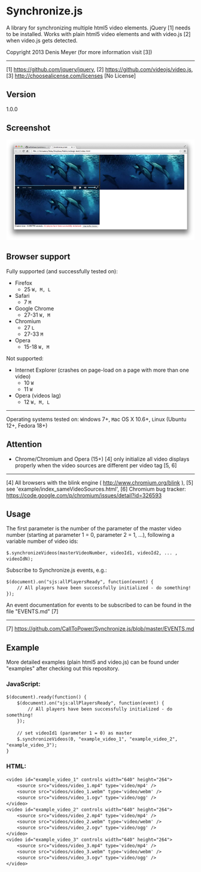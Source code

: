 Synchronize.js
==============

A library for synchronizing multiple html5 video elements.
jQuery [1] needs to be installed.
Works with plain html5 video elements and with video.js [2] when video.js gets detected.

Copyright 2013 Denis Meyer (for more information visit [3])

---
[1] https://github.com/jquery/jquery,
[2] https://github.com/videojs/video.js,
[3] http://choosealicense.com/licenses [No License]

Version
-------
1.0.0

Screenshot
----------
![Screenshot](img/screenshot-1.png "Screenshot")

Browser support
---------------

Fully supported (and successfully tested on):

- Firefox
	- 25 `W, M, L`
- Safari
	- 7 `M`
- Google Chrome
	- 27-31 `W, M`
- Chromium
	- 27 `L`
	- 27-33 `M`
- Opera
	- 15-18 `W, M`

Not supported:
- Internet Explorer (crashes on page-load on a page with more than one video)
	- 10 `W`
	- 11 `W`
- Opera (videos lag)
	- 12 `W, M, L`

---
Operating systems tested on:
`W`indows 7+,
`M`ac OS X 10.6+,
`L`inux (Ubuntu 12+, Fedora 18+)

Attention
---------
- Chrome/Chromium and Opera (15+) [4] only initialize all video displays properly when the video sources are different per video tag [5, 6]

---
[4] All browsers with the blink engine ( http://www.chromium.org/blink ),
[5] see 'example/index_sameVideoSources.html',
[6] Chromium bug tracker: https://code.google.com/p/chromium/issues/detail?id=326593

Usage
-----

The first parameter is the number of the parameter of the master video number (starting at parameter 1 = 0, parameter 2 = 1, ...), following a variable number of video ids:
```
$.synchronizeVideos(masterVideoNumber, videoId1, videoId2, ... , videoIdN);
```
Subscribe to Synchronize.js events, e.g.:
```
$(document).on("sjs:allPlayersReady", function(event) {
    // All players have been successfully initialized - do something!
});
```
An event documentation for events to be subscribed to can be found in the file "EVENTS.md" [7]

---
[7] https://github.com/CallToPower/Synchronize.js/blob/master/EVENTS.md

Example
-------

More detailed examples (plain html5 and video.js) can be found under "examples" after checking out this repository.

### JavaScript:

```
$(document).ready(function() {
	$(document).on("sjs:allPlayersReady", function(event) {
		// All players have been successfully initialized - do something!
	});
	
	// set videoId1 (parameter 1 = 0) as master
	$.synchronizeVideos(0, "example_video_1", "example_video_2", "example_video_3");
}
```

### HTML:

```
<video id="example_video_1" controls width="640" height="264">
	<source src="videos/video_1.mp4" type='video/mp4' />
	<source src="videos/video_1.webm" type='video/webm' />
	<source src="videos/video_1.ogv" type='video/ogg' />
</video>
<video id="example_video_2" controls width="640" height="264">
	<source src="videos/video_2.mp4" type='video/mp4' />
	<source src="videos/video_2.webm" type='video/webm' />
	<source src="videos/video_2.ogv" type='video/ogg' />
</video>
<video id="example_video_3" controls width="640" height="264">
	<source src="videos/video_3.mp4" type='video/mp4' />
	<source src="videos/video_3.webm" type='video/webm' />
	<source src="videos/video_3.ogv" type='video/ogg' />
</video>
```

